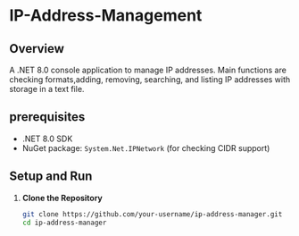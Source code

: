 # IP-Address-Management

## Overview
A .NET 8.0 console application to manage IP addresses. Main functions are checking formats,adding, removing, searching, and listing IP addresses with storage in a text file.

## prerequisites
- .NET 8.0 SDK
- NuGet package: `System.Net.IPNetwork` (for checking CIDR support)

## Setup and Run
1. **Clone the Repository**
   ```bash
   git clone https://github.com/your-username/ip-address-manager.git
   cd ip-address-manager
